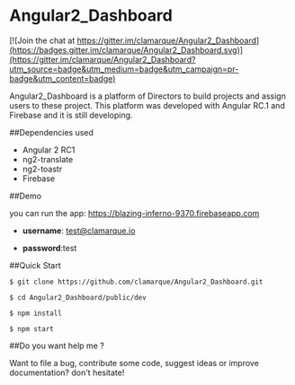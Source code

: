 # Angular2_Dashboard

[![Join the chat at https://gitter.im/clamarque/Angular2_Dashboard](https://badges.gitter.im/clamarque/Angular2_Dashboard.svg)](https://gitter.im/clamarque/Angular2_Dashboard?utm_source=badge&utm_medium=badge&utm_campaign=pr-badge&utm_content=badge)

Angular2_Dashboard is a platform of Directors to build projects and assign users to these project. This platform was developed with Angular RC.1 and Firebase and it is still developing.

##Dependencies used

- Angular 2 RC1
- ng2-translate
- ng2-toastr
- Firebase

##Demo

you can run the app: https://blazing-inferno-9370.firebaseapp.com 

* **username**: test@clamarque.io

* **password**:test


##Quick Start

`$ git clone https://github.com/clamarque/Angular2_Dashboard.git`

`$ cd Angular2_Dashboard/public/dev`

`$ npm install`

`$ npm start`

##Do you want help me ?

Want to file a bug, contribute some code, suggest ideas or improve documentation? don't hesitate!




